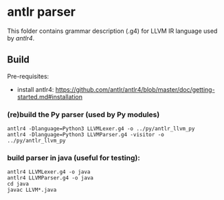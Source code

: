 # antlr parser

This folder contains grammar description (.g4) for LLVM IR language
used by *antlr4*.

## Build

Pre-requisites:

- install antlr4: https://github.com/antlr/antlr4/blob/master/doc/getting-started.md#installation

### (re)build the Py parser (used by Py modules)

```
antlr4 -Dlanguage=Python3 LLVMLexer.g4 -o ../py/antlr_llvm_py
antlr4 -Dlanguage=Python3 LLVMParser.g4 -visitor -o ../py/antlr_llvm_py
```

### build parser in java (useful for testing):

```
antlr4 LLVMLexer.g4 -o java
antlr4 LLVMParser.g4 -o java
cd java
javac LLVM*.java
```

